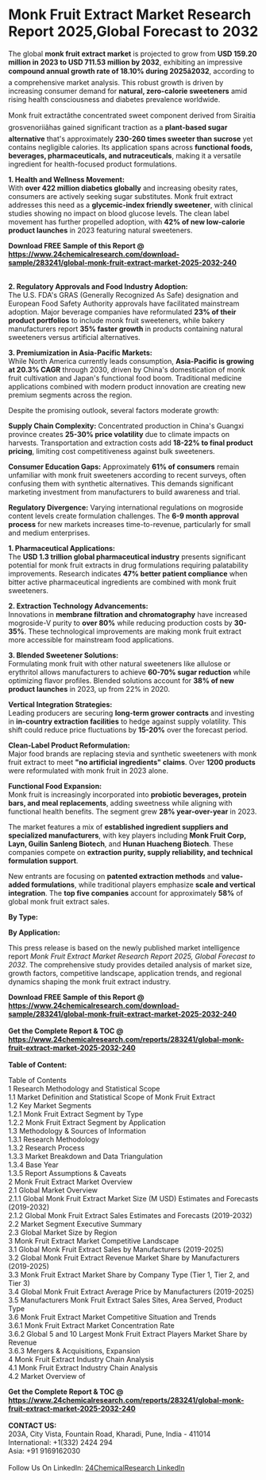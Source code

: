 <h1>Monk Fruit Extract Market Research Report 2025,Global Forecast to 2032</h1><p>The global <strong>monk fruit extract market</strong> is projected to grow from <strong>USD 159.20 million in 2023 to USD 711.53 million by 2032</strong>, exhibiting an impressive <strong>compound annual growth rate of 18.10% during 2025â2032</strong>, according to a comprehensive market analysis. This robust growth is driven by increasing consumer demand for <strong>natural, zero-calorie sweeteners</strong> amid rising health consciousness and diabetes prevalence worldwide.</p><p>Monk fruit extractâthe concentrated sweet component derived from Siraitia grosvenoriiâhas gained significant traction as a <strong>plant-based sugar alternative</strong> that's approximately <strong>230-260 times sweeter than sucrose</strong> yet contains negligible calories. Its application spans across <strong>functional foods, beverages, pharmaceuticals, and nutraceuticals</strong>, making it a versatile ingredient for health-focused product formulations.</p><p><strong>1. Health and Wellness Movement:</strong><br>
With <strong>over 422 million diabetics globally</strong> and increasing obesity rates, consumers are actively seeking sugar substitutes. Monk fruit extract addresses this need as a <strong>glycemic-index friendly sweetener</strong>, with clinical studies showing no impact on blood glucose levels. The clean label movement has further propelled adoption, with <strong>42% of new low-calorie product launches</strong> in 2023 featuring natural sweeteners.</p><div><b>Download FREE Sample of this Report @ 
            <a href="https://www.24chemicalresearch.com/download-sample/283241/global-monk-fruit-extract-market-2025-2032-240">
            https://www.24chemicalresearch.com/download-sample/283241/global-monk-fruit-extract-market-2025-2032-240</a></b></div><br><p><strong>2. Regulatory Approvals and Food Industry Adoption:</strong><br>
The U.S. FDA's GRAS (Generally Recognized As Safe) designation and European Food Safety Authority approvals have facilitated mainstream adoption. Major beverage companies have reformulated <strong>23% of their product portfolios</strong> to include monk fruit sweeteners, while bakery manufacturers report <strong>35% faster growth</strong> in products containing natural sweeteners versus artificial alternatives.</p><p><strong>3. Premiumization in Asia-Pacific Markets:</strong><br>
While North America currently leads consumption, <strong>Asia-Pacific is growing at 20.3% CAGR</strong> through 2030, driven by China's domestication of monk fruit cultivation and Japan's functional food boom. Traditional medicine applications combined with modern product innovation are creating new premium segments across the region.</p><p>Despite the promising outlook, several factors moderate growth:</p><p><strong>Supply Chain Complexity:</strong> Concentrated production in China's Guangxi province creates <strong>25-30% price volatility</strong> due to climate impacts on harvests. Transportation and extraction costs add <strong>18-22% to final product pricing</strong>, limiting cost competitiveness against bulk sweeteners.</p><p><strong>Consumer Education Gaps:</strong> Approximately <strong>61% of consumers</strong> remain unfamiliar with monk fruit sweeteners according to recent surveys, often confusing them with synthetic alternatives. This demands significant marketing investment from manufacturers to build awareness and trial.</p><p><strong>Regulatory Divergence:</strong> Varying international regulations on mogroside content levels create formulation challenges. The <strong>6-9 month approval process</strong> for new markets increases time-to-revenue, particularly for small and medium enterprises.</p><p><strong>1. Pharmaceutical Applications:</strong><br>
The <strong>USD 1.3 trillion global pharmaceutical industry</strong> presents significant potential for monk fruit extracts in drug formulations requiring palatability improvements. Research indicates <strong>47% better patient compliance</strong> when bitter active pharmaceutical ingredients are combined with monk fruit sweeteners.</p><p><strong>2. Extraction Technology Advancements:</strong><br>
Innovations in <strong>membrane filtration and chromatography</strong> have increased mogroside-V purity to <strong>over 80%</strong> while reducing production costs by <strong>30-35%</strong>. These technological improvements are making monk fruit extract more accessible for mainstream food applications.</p><p><strong>3. Blended Sweetener Solutions:</strong><br>
Formulating monk fruit with other natural sweeteners like allulose or erythritol allows manufacturers to achieve <strong>60-70% sugar reduction</strong> while optimizing flavor profiles. Blended solutions account for <strong>38% of new product launches</strong> in 2023, up from 22% in 2020.</p><p><strong>Vertical Integration Strategies:</strong><br>
	Leading producers are securing <strong>long-term grower contracts</strong> and investing in <strong>in-country extraction facilities</strong> to hedge against supply volatility. This shift could reduce price fluctuations by <strong>15-20%</strong> over the forecast period.</p><p><strong>Clean-Label Product Reformulation:</strong><br>
	Major food brands are replacing stevia and synthetic sweeteners with monk fruit extract to meet <strong>"no artificial ingredients" claims</strong>. Over <strong>1200 products</strong> were reformulated with monk fruit in 2023 alone.</p><p><strong>Functional Food Expansion:</strong><br>
	Monk fruit is increasingly incorporated into <strong>probiotic beverages, protein bars, and meal replacements</strong>, adding sweetness while aligning with functional health benefits. The segment grew <strong>28% year-over-year</strong> in 2023.</p><p>The market features a mix of <strong>established ingredient suppliers and specialized manufacturers</strong>, with key players including <strong>Monk Fruit Corp, Layn, Guilin Sanleng Biotech</strong>, and <strong>Hunan Huacheng Biotech</strong>. These companies compete on <strong>extraction purity, supply reliability, and technical formulation support</strong>.</p><p>New entrants are focusing on <strong>patented extraction methods</strong> and <strong>value-added formulations</strong>, while traditional players emphasize <strong>scale and vertical integration</strong>. The <strong>top five companies</strong> account for approximately <strong>58%</strong> of global monk fruit extract sales.</p><p><strong>By Type:</strong></p><p><strong>By Application:</strong></p><p>This press release is based on the newly published market intelligence report <em>Monk Fruit Extract Market Research Report 2025, Global Forecast to 2032</em>. The comprehensive study provides detailed analysis of market size, growth factors, competitive landscape, application trends, and regional dynamics shaping the monk fruit extract industry.</p><div><b>Download FREE Sample of this Report @ 
            <a href="https://www.24chemicalresearch.com/download-sample/283241/global-monk-fruit-extract-market-2025-2032-240">
            https://www.24chemicalresearch.com/download-sample/283241/global-monk-fruit-extract-market-2025-2032-240</a></b></div><br><div><b>Get the Complete Report & TOC @ 
            <a href="https://www.24chemicalresearch.com/reports/283241/global-monk-fruit-extract-market-2025-2032-240">
            https://www.24chemicalresearch.com/reports/283241/global-monk-fruit-extract-market-2025-2032-240</a></b></div><br>
            <b>Table of Content:</b><p>Table of Contents<br />
1 Research Methodology and Statistical Scope<br />
1.1 Market Definition and Statistical Scope of Monk Fruit Extract<br />
1.2 Key Market Segments<br />
1.2.1 Monk Fruit Extract Segment by Type<br />
1.2.2 Monk Fruit Extract Segment by Application<br />
1.3 Methodology & Sources of Information<br />
1.3.1 Research Methodology<br />
1.3.2 Research Process<br />
1.3.3 Market Breakdown and Data Triangulation<br />
1.3.4 Base Year<br />
1.3.5 Report Assumptions & Caveats<br />
2 Monk Fruit Extract Market Overview<br />
2.1 Global Market Overview<br />
2.1.1 Global Monk Fruit Extract Market Size (M USD) Estimates and Forecasts (2019-2032)<br />
2.1.2 Global Monk Fruit Extract Sales Estimates and Forecasts (2019-2032)<br />
2.2 Market Segment Executive Summary<br />
2.3 Global Market Size by Region<br />
3 Monk Fruit Extract Market Competitive Landscape<br />
3.1 Global Monk Fruit Extract Sales by Manufacturers (2019-2025)<br />
3.2 Global Monk Fruit Extract Revenue Market Share by Manufacturers (2019-2025)<br />
3.3 Monk Fruit Extract Market Share by Company Type (Tier 1, Tier 2, and Tier 3)<br />
3.4 Global Monk Fruit Extract Average Price by Manufacturers (2019-2025)<br />
3.5 Manufacturers Monk Fruit Extract Sales Sites, Area Served, Product Type<br />
3.6 Monk Fruit Extract Market Competitive Situation and Trends<br />
3.6.1 Monk Fruit Extract Market Concentration Rate<br />
3.6.2 Global 5 and 10 Largest Monk Fruit Extract Players Market Share by Revenue<br />
3.6.3 Mergers & Acquisitions, Expansion<br />
4 Monk Fruit Extract Industry Chain Analysis<br />
4.1 Monk Fruit Extract Industry Chain Analysis<br />
4.2 Market Overview of</p><div><b>Get the Complete Report & TOC @ 
            <a href="https://www.24chemicalresearch.com/reports/283241/global-monk-fruit-extract-market-2025-2032-240">
            https://www.24chemicalresearch.com/reports/283241/global-monk-fruit-extract-market-2025-2032-240</a></b></div><br><b>CONTACT US:</b><br>
            203A, City Vista, Fountain Road, Kharadi, Pune, India - 411014<br>
            International: +1(332) 2424 294<br>
            Asia: +91 9169162030 <br><br>
            Follow Us On LinkedIn: <a href="https://www.linkedin.com/company/24chemicalresearch/">24ChemicalResearch LinkedIn</a>